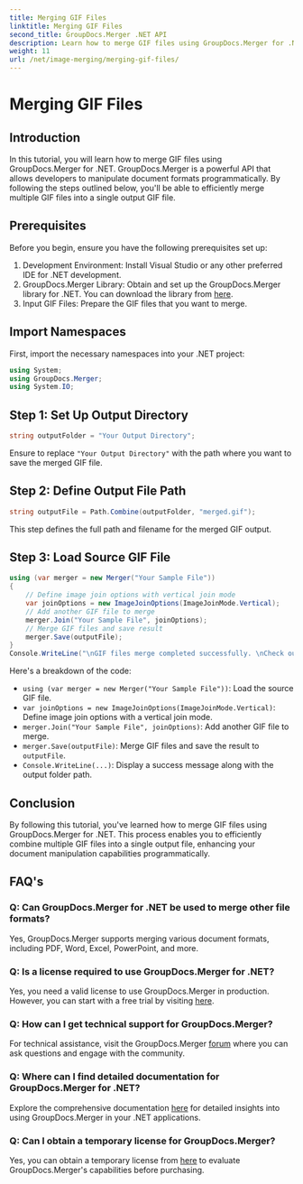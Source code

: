 ```yaml
---
title: Merging GIF Files
linktitle: Merging GIF Files
second_title: GroupDocs.Merger .NET API
description: Learn how to merge GIF files using GroupDocs.Merger for .NET. Combine multiple GIFs programmatically with step-by-step instructions.
weight: 11
url: /net/image-merging/merging-gif-files/
---
```


# Merging GIF Files

## Introduction
In this tutorial, you will learn how to merge GIF files using GroupDocs.Merger for .NET. GroupDocs.Merger is a powerful API that allows developers to manipulate document formats programmatically. By following the steps outlined below, you'll be able to efficiently merge multiple GIF files into a single output GIF file.
## Prerequisites
Before you begin, ensure you have the following prerequisites set up:
1. Development Environment: Install Visual Studio or any other preferred IDE for .NET development.
2. GroupDocs.Merger Library: Obtain and set up the GroupDocs.Merger library for .NET. You can download the library from [here](https://releases.groupdocs.com/merger/net/).
3. Input GIF Files: Prepare the GIF files that you want to merge.

## Import Namespaces
First, import the necessary namespaces into your .NET project:
```csharp
using System; 
using GroupDocs.Merger;
using System.IO;
```
## Step 1: Set Up Output Directory
```csharp
string outputFolder = "Your Output Directory";
```
Ensure to replace `"Your Output Directory"` with the path where you want to save the merged GIF file.
## Step 2: Define Output File Path
```csharp
string outputFile = Path.Combine(outputFolder, "merged.gif");
```
This step defines the full path and filename for the merged GIF output.
## Step 3: Load Source GIF File
```csharp
using (var merger = new Merger("Your Sample File"))
{
    // Define image join options with vertical join mode
    var joinOptions = new ImageJoinOptions(ImageJoinMode.Vertical);
    // Add another GIF file to merge
    merger.Join("Your Sample File", joinOptions);
    // Merge GIF files and save result
    merger.Save(outputFile);
}
Console.WriteLine("\nGIF files merge completed successfully. \nCheck output in {0}", outputFolder);
```
Here's a breakdown of the code:
- `using (var merger = new Merger("Your Sample File"))`: Load the source GIF file.
- `var joinOptions = new ImageJoinOptions(ImageJoinMode.Vertical)`: Define image join options with a vertical join mode.
- `merger.Join("Your Sample File", joinOptions)`: Add another GIF file to merge.
- `merger.Save(outputFile)`: Merge GIF files and save the result to `outputFile`.
- `Console.WriteLine(...)`: Display a success message along with the output folder path.

## Conclusion
By following this tutorial, you've learned how to merge GIF files using GroupDocs.Merger for .NET. This process enables you to efficiently combine multiple GIF files into a single output file, enhancing your document manipulation capabilities programmatically.

## FAQ's
### Q: Can GroupDocs.Merger for .NET be used to merge other file formats?
Yes, GroupDocs.Merger supports merging various document formats, including PDF, Word, Excel, PowerPoint, and more.
### Q: Is a license required to use GroupDocs.Merger for .NET?
Yes, you need a valid license to use GroupDocs.Merger in production. However, you can start with a free trial by visiting [here](https://releases.groupdocs.com/).
### Q: How can I get technical support for GroupDocs.Merger?
For technical assistance, visit the GroupDocs.Merger [forum](https://forum.groupdocs.com/c/merger/32) where you can ask questions and engage with the community.
### Q: Where can I find detailed documentation for GroupDocs.Merger for .NET?
Explore the comprehensive documentation [here](https://tutorials.groupdocs.com/merger/net/) for detailed insights into using GroupDocs.Merger in your .NET applications.
### Q: Can I obtain a temporary license for GroupDocs.Merger?
Yes, you can obtain a temporary license from [here](https://purchase.groupdocs.com/temporary-license/) to evaluate GroupDocs.Merger's capabilities before purchasing.
